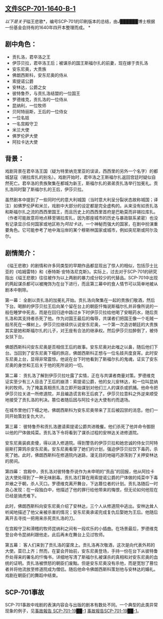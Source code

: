 ## [文件SCP-701-1640-B-1](https://scp-wiki-cn.wikidot.com/scp7011640b1)

*以下是关于*缢王悲歌*，编号SCP-701的印刷版本的总结，由J██████博士根据一份基金会持有的1640年四开本整理而成。
*

## **剧中角色：**

- 贡扎洛，君卒洛之王
- 伊莎贝拉，君卒洛王后；被谋杀的国王斯福尔扎的前妻，现在嫁于贡扎洛
- 安东尼奥，大贵族
- 佛朗西斯科，安东尼奥的侍从
- 索提诺公爵
- 安林达，公爵之女
- 彼特鲁乔，与贡扎洛结盟的一位国王
- 罗德维克，贡扎洛的一位侍从
- 昆纳利，一位牧师
- 贝阿特丽斯，王后的一位侍女
- 一位名妓
- 一名宫殿守卫
- 米兰大使
- 佛罗伦萨大使
- 阿拉卡达大使

## **背景：**

戏剧背景在君卒洛王国（疑为特里纳克里亚的误读，西西里的另外一个名字）的都城瑟寇（锡拉库扎的别名）。戏剧开始时，君卒洛之王斯福尔扎返回宫廷时疑似自然死亡。君卒洛的贵族聚集在都城为新王，斯福尔扎的弟弟贡扎洛举行加冕礼。贡扎洛同时娶了斯福尔扎的王后，伊莎贝拉。

虽然剧本中提到了一些同时代的意大利城国（当时意大利呈分裂状态故称城国；译注）如佛罗伦萨和米兰，戏剧中大部分的设定都是完全虚构的。从来没有如贡扎洛和斯福尔扎之流的西西里国王，而且历史上的西西里首府是巴勒莫而非锡拉库扎。（作者可能故意将地点移至锡拉库扎，因为那座城市的历史与暴政联系紧密）也没有记录显示任何国家或地区称为*阿拉卡达*，一个神秘而强大的国家，在剧中扮演重要角色。它可能参考了地中海沿岸的某个穆斯林国家或城市，例如突尼斯或阿尔及尔。

## **剧情简介：**

《缢王悲歌》的剧情和许多同类型的早期作品都显现出了惊人的相似，包括莎士比亚的《哈姆雷特》和《泰特斯·安特洛尼克斯》。实际上，过去对于SCP-701的研究指出《缢王悲歌》往往被作为以上两剧的暴力成分较少的代替品。SCP-701中出现的两起谋杀都可以被掩饰为在台下进行，而且第三幕中的食人情节可以简单地被从剧本中剔除。

第一幕：
全剧以贡扎洛的加冕礼开始。贡扎洛向聚集在一起的贵族们敬酒，然后下台。喝醉的伊莎贝拉王后向某个留在台上的朝臣忏悔说斯福尔扎并非像所说的一般在睡梦中死去，而是在回归途中路过乡下时伊莎贝拉给他喝了安眠药水，随后贡扎洛和其支持者杀死了他。作为对国王最后的侮辱，共谋者们把国王像一个毛贼一般吊死在一棵树上。伊莎贝拉继续供认说安东尼奥，一个第一次造访朝廷的大贵族其实是她和斯福尔扎的儿子，对王座有合法的继承权。然后伊莎贝拉醉倒了，被侍女扶下台。

佛朗西斯科问安东尼奥是否相信王后的故事。安东尼奥对此嗤之以鼻，随后他们下台。当回到了安东尼奥下榻的旅店，佛朗西斯科正想与一位名妓共度良宵。此时安东尼奥上台，显得非常震惊。他说在台下时他看到了斯福尔扎的鬼魂，证实了安东尼奥的身世和王后关于他的死所说的一切。

第二幕：
贡扎洛了解到伊莎贝拉吐露了实情，正在与共谋者商量对策。罗德维克证实至少有三人目击了王后的崩溃：索提诺公爵，他的女儿安林达，和一位叫昆纳利的牧师。为了掩盖真相贡扎洛立即开始谋划对他们三人的谋杀或抓捕。他命令把伊莎贝拉关进一所修道院，并且编造谎言称王后疯了。伊莎贝拉意料之外逆来顺受地接受了贡扎洛的判决。篡位者随后因与阿拉卡达大使有约而退场。

在城市里他们下榻之地，佛朗西斯科为安东尼奥带来了王后被囚禁的消息。他们一同开始策划复仇大计。

第三幕：
彼特鲁乔和贡扎洛邀请索提诺公爵共进晚餐。他们杀死了他并命令御厨以他的尸体做炖菜。贡扎洛下令将看到了谋杀过程的安林达关进修道院。

安东尼奥装疯卖傻，得以进入修道院。得到警告的伊莎贝拉和她忠诚的侍女贝阿特丽斯打算鸩杀安东尼奥。安东尼奥看穿了她们的计划，强迫伊莎贝拉饮下毒药，杀死了她。此时，佛朗西斯科在修道院内迷路，漫无目的地碰巧游荡到了关押安林达的房间。

第四幕：
宫殿中，贡扎洛对彼特鲁乔说作为未申明的“贡品”的回报，他从阿拉卡达大使处得到了一种无味剧毒。贡扎洛打算在用索提诺公爵的尸体做的炖菜中下毒并飨之于朝，杀人灭口。罗德维克离开舞台，下达篡位者的计划。贡扎洛随后一时良心发现：在一段独白中，他描述了他的罪行给他带来的悔恨，但无论如何他现在已经是骑虎难下。

此时，佛朗西斯科向安东尼奥介绍了安林达，三个人从修道院中逃出。安林达耸人听闻地描述了他父亲被杀害的情况；安东尼奥承诺完成复仇后娶她为王后。他随后离开去寻找一把用来杀死贡扎洛的刀。

在宫殿守卫和滑稽的牧师昆纳利之间有一段欢乐的小插曲。在场景最后，罗德维克登台命令昆纳利跟他走。此后再未在舞台上见过牧师。

第五幕：
客人们来到了贡扎洛的宴席上。贡扎洛再次敬酒，这次是向代表外邦的大使。菜已上齐；然而，在宴会开始前，安东尼奥登场，手持一份在台下从彼特鲁乔处得来的署名的忏悔书，详细地写清了斯福尔扎被谋杀的真相和对安东尼奥的血统的证明。贡扎洛被愤怒的朝臣们废黜。但是安东尼奥没有杀他，而是宽恕了篡位者并将他流放至修道院成为僧侣。随后他命令佛朗西斯科策划他与安林达的婚礼。戏剧在朝臣们的舞蹈中结束。

## **SCP-701事故**

SCP-701事故中戏剧的表演内容会与出版的剧本有数处不同。一个典型的此类异常现象的例子，见[事故報告 SCP-701-19██-1](http://scp-wiki-cn.wikidot.com/incident-report-scp70119971)  [事故报告SCP-701-19██-1](./incident-report-scp70119971.md)。